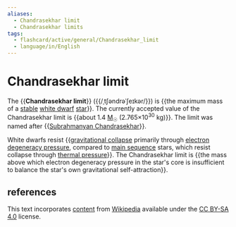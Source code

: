 ```yaml
---
aliases:
  - Chandrasekhar limit
  - Chandrasekhar limits
tags:
  - flashcard/active/general/Chandrasekhar_limit
  - language/in/English
---
```


# Chandrasekhar limit

The {{__Chandrasekhar limit__}} ({{/ˌtʃəndrəˈʃeɪkər/}}) is {{the maximum mass of a [stable](hydrostatic%20equilibrium.md) [white dwarf](white%20dwarf.md) [star](star.md)}}. The currently accepted value of the Chandrasekhar limit is {{about 1.4 [M<sub>☉</sub>](solar%20mass.md) (2.765×10<sup>30</sup> kg)}}. The limit was named after {{[Subrahmanyan Chandrasekhar](Subrahmanyan%20Chandrasekhar.md)}}. <!--SR:!2024-10-08,40,250!2024-10-20,49,250!2024-10-24,61,310!2024-10-12,42,250!2024-09-16,28,270-->

White dwarfs resist {{[gravitational collapse](gravitational%20collapse.md) primarily through [electron degeneracy pressure](electron%20degeneracy%20pressure.md), compared to [main sequence](main%20sequence.md) stars, which resist collapse through [thermal pressure](pressure.md#pressure%20of%20an%20ideal%20gas)}}. The Chandrasekhar limit is {{the mass above which electron degeneracy pressure in the star's core is insufficient to balance the star's own gravitational self-attraction}}. <!--SR:!2024-09-17,29,270!2024-10-19,51,290-->

## references

This text incorporates [content](https://en.wikipedia.org/wiki/Chandrasekhar_limit) from [Wikipedia](Wikipedia.md) available under the [CC BY-SA 4.0](https://creativecommons.org/licenses/by-sa/4.0/) license.
